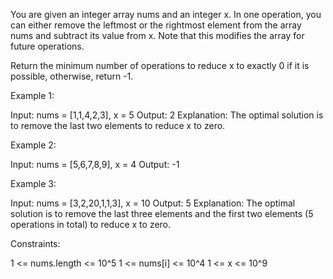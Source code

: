 You are given an integer array nums and an integer x. In one operation, you
can either remove the leftmost or the rightmost element from the array nums
and subtract its value from x. Note that this modifies the array for future
operations.

Return the minimum number of operations to reduce x to exactly 0 if it is
possible, otherwise, return -1.


Example 1:


Input: nums = [1,1,4,2,3], x = 5
Output: 2
Explanation: The optimal solution is to remove the last two elements to
reduce x to zero.


Example 2:


Input: nums = [5,6,7,8,9], x = 4
Output: -1


Example 3:


Input: nums = [3,2,20,1,1,3], x = 10
Output: 5
Explanation: The optimal solution is to remove the last three elements and
the first two elements (5 operations in total) to reduce x to zero.



Constraints:


1 <= nums.length <= 10^5
1 <= nums[i] <= 10^4
1 <= x <= 10^9




